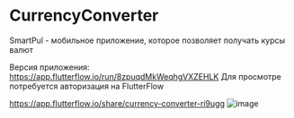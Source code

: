 # CurrencyConverter
SmartPul - мобильное приложение, которое позволяет получать курсы валют

Версия приложения: https://app.flutterflow.io/run/8zpuqdMkWeqhgVXZEHLK Для просмотре потребуется авторизация на FlutterFlow

https://app.flutterflow.io/share/currency-converter-ri9ugg
![image](https://github.com/CHvvmu/CurrencyConverter/assets/96997574/ac50f3eb-fe36-4bb2-987f-a2f719e5fea0)
